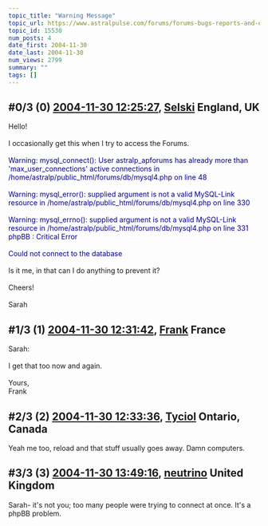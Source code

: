 ```yaml
---
topic_title: "Warning Message"
topic_url: https://www.astralpulse.com/forums/forums-bugs-reports-and-questions/warning-message
topic_id: 15530
num_posts: 4
date_first: 2004-11-30
date_last: 2004-11-30
num_views: 2799
summary: ""
tags: []
---
```


## \#0/3 (0) [2004-11-30 12:25:27](https://www.astralpulse.com/forums/index.php?msg=135424), [Selski](https://www.astralpulse.com/forums/profile/?u=6012) England, UK ##
<section>
Hello!
<br>
<br>
I occasionally get this when I try to access the Forums.
<br>
<br>
<span class="bbc_color" style="color: darkblue;">
 Warning: mysql_connect(): User astralp_apforums has already more than 'max_user_connections' active connections in /home/astralp/public_html/forums/db/mysql4.php on line 48
 <br>
 <br>
 Warning: mysql_error(): supplied argument is not a valid MySQL-Link resource in /home/astralp/public_html/forums/db/mysql4.php on line 330
 <br>
 <br>
 Warning: mysql_errno(): supplied argument is not a valid MySQL-Link resource in /home/astralp/public_html/forums/db/mysql4.php on line 331
 <br>
 phpBB : Critical Error
 <br>
 <br>
 Could not connect to the database
</span>
<br>
<br>
Is it me, in that can I do anything to prevent it?
<br>
<br>
Cheers!
<br>
<br>
Sarah
</section>

## \#1/3 (1) [2004-11-30 12:31:42](https://www.astralpulse.com/forums/index.php?msg=135426), [Frank](https://www.astralpulse.com/forums/profile/?u=359) France ##
<section>
Sarah:
<br>
<br>
I get that too now and again.
<br>
<br>
Yours,
<br>
Frank
</section>

## \#2/3 (2) [2004-11-30 12:33:36](https://www.astralpulse.com/forums/index.php?msg=135428), [Tyciol](https://www.astralpulse.com/forums/profile/?u=7315) Ontario, Canada ##
<section>
Yeah me too, reload and that stuff usually goes away. Damn computers.
</section>

## \#3/3 (3) [2004-11-30 13:49:16](https://www.astralpulse.com/forums/index.php?msg=135443), [neutrino](https://www.astralpulse.com/forums/profile/?u=6124) United Kingdom ##
<section>
Sarah- it's not you; too many people were trying to connect at once. It's a phpBB problem.
</section>